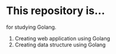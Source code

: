 # This repository is...
for studying Golang.

1. Creating web application using Golang
2. Creating data structure using Golang
